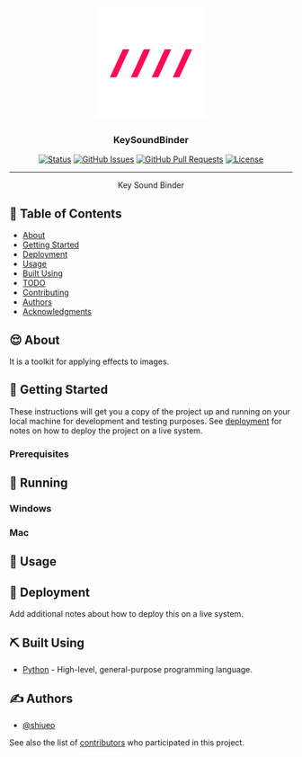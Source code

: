 <p align="center">
  <a href="" rel="noopener">
 <img width=200px height=200px src="https://github.com/shiueo/KeySoundBinder/blob/main/assets/icon.png?raw=true" alt="Project logo"></a>
</p>

<h3 align="center">KeySoundBinder</h3>

<div align="center">

<p>  <a href=""><img src="https://img.shields.io/badge/status-active-success.svg" alt="Status"></a> 
  <a href="https://github.com/kylelobo/The-Documentation-Compendium/issues"><img src="https://img.shields.io/github/issues/shiueo/KeySoundBinder.svg" alt="GitHub Issues"></a>
  <a href="https://github.com/kylelobo/The-Documentation-Compendium/pulls"><img src="https://img.shields.io/github/issues-pr/shiueo/KeySoundBinder.svg" alt="GitHub Pull Requests"></a>
  <a href="/LICENSE"><img src="https://img.shields.io/github/license/shiueo/KeySoundBinder" alt="License"></a></p>


</div>

---

<p align="center"> Key Sound Binder
     <br>  
</p>

## 📝 Table of Contents
- [About](#about)
- [Getting Started](#getting_started)
- [Deployment](#deployment)
- [Usage](#usage)
- [Built Using](#built_using)
- [TODO](../TODO.md)
- [Contributing](../CONTRIBUTING.md)
- [Authors](#authors)
- [Acknowledgments](#acknowledgement)

## 😌 About <a name = "about"></a>
It is a toolkit for applying effects to images.

## 🏁 Getting Started <a name = "getting_started"></a>
These instructions will get you a copy of the project up and running on your local machine for development and testing purposes. See [deployment](#deployment) for notes on how to deploy the project on a live system.

### Prerequisites

## 🔧 Running

### Windows


### Mac

## 🎈 Usage <a name="usage"></a>


## 🚀 Deployment <a name = "deployment"></a>
Add additional notes about how to deploy this on a live system.

## ⛏️ Built Using <a name = "built_using"></a>
- [Python](https://www.python.org/) - High-level, general-purpose programming language.

## ✍️ Authors <a name = "authors"></a>
- [@shiueo](https://github.com/shiueo)

See also the list of [contributors](https://github.com/shiueo/KeySoundBinder/contributors) who participated in this project.
